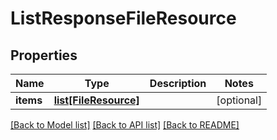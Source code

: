 # ListResponseFileResource

## Properties
Name | Type | Description | Notes
------------ | ------------- | ------------- | -------------
**items** | [**list[FileResource]**](FileResource.md) |  | [optional] 

[[Back to Model list]](../README.md#documentation-for-models) [[Back to API list]](../README.md#documentation-for-api-endpoints) [[Back to README]](../README.md)



